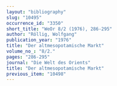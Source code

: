 ```yaml
---
layout: "bibliography"
slug: "10495"
occurrence_id: "3350"
short_title: "WeOr 8/2 (1976), 286-295"
author: "Röllig, Wolfgang"
publication_year: "1976"
title: "Der altmesopotamische Markt"
volume_no_: "8/2."
pages: "286-295"
journal: "Die Welt des Orients"
title: "Der altmesopotamische Markt"
previous_item: "10498"
---
```

